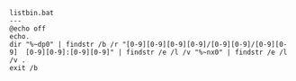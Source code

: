 
    listbin.bat
    ---
    @echo off
    echo.
    dir "%~dp0" | findstr /b /r "[0-9][0-9][0-9][0-9]/[0-9][0-9]/[0-9][0-9]  [0-9][0-9]:[0-9][0-9]" | findstr /e /l /v "%~nx0" | findstr /e /l /v .
    exit /b
